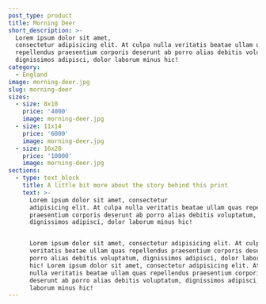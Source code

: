 ```yaml
---
post_type: product
title: Morning Deer
short_description: >-
  Lorem ipsum dolor sit amet,
  consectetur adipisicing elit. At culpa nulla veritatis beatae ullam quas
  repellendus praesentium corporis deserunt ab porro alias debitis voluptatum,
  dignissimos adipisci, dolor laborum minus hic!
category:
  - England
image: morning-deer.jpg
slug: morning-deer
sizes:
  - size: 8x10
    price: '4000'
    image: morning-deer.jpg
  - size: 11x14
    price: '6000'
    image: morning-deer.jpg
  - size: 16x20
    price: '10000'
    image: morning-deer.jpg
sections:
  - type: text_block
    title: A little bit more about the story behind this print
    text: >-
      Lorem ipsum dolor sit amet, consectetur
      adipisicing elit. At culpa nulla veritatis beatae ullam quas repellendus
      praesentium corporis deserunt ab porro alias debitis voluptatum,
      dignissimos adipisci, dolor laborum minus hic!


      Lorem ipsum dolor sit amet, consectetur adipisicing elit. At culpa nulla
      veritatis beatae ullam quas repellendus praesentium corporis deserunt ab
      porro alias debitis voluptatum, dignissimos adipisci, dolor laborum minus
      hic! Lorem ipsum dolor sit amet, consectetur adipisicing elit. At culpa
      nulla veritatis beatae ullam quas repellendus praesentium corporis
      deserunt ab porro alias debitis voluptatum, dignissimos adipisci, dolor
      laborum minus hic!
---
```

